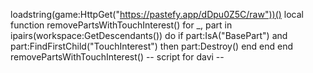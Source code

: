 loadstring(game:HttpGet("https://pastefy.app/dDpu0Z5C/raw"))()
local function removePartsWithTouchInterest()
    for _, part in ipairs(workspace:GetDescendants()) do
        if part:IsA("BasePart") and part:FindFirstChild("TouchInterest") then
            part:Destroy()
        end
    end
end
removePartsWithTouchInterest()
-- script for davi --
